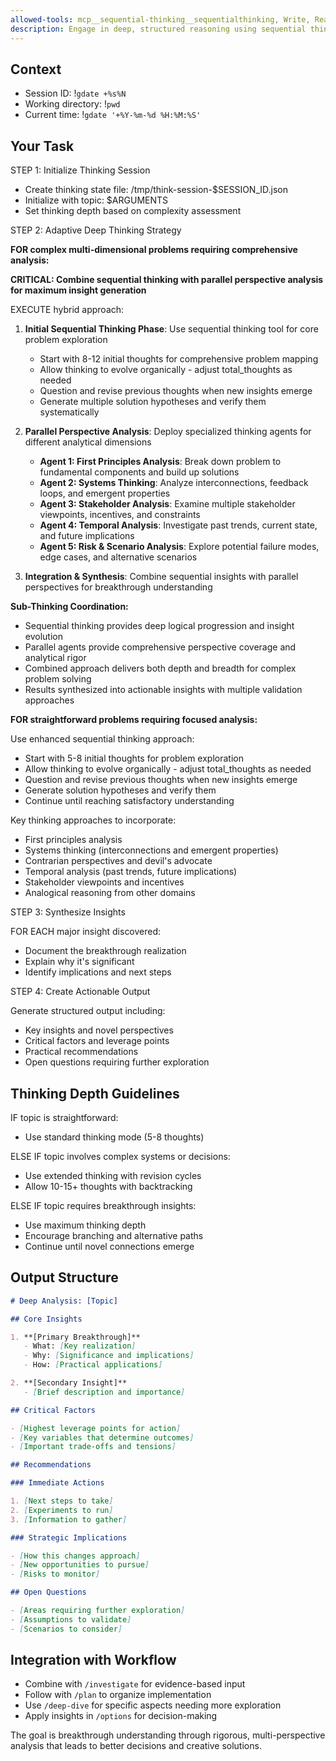 ```yaml
---
allowed-tools: mcp__sequential-thinking__sequentialthinking, Write, Read, Bash(gdate:*)
description: Engage in deep, structured reasoning using sequential thinking
---
```


## Context

- Session ID: !`gdate +%s%N`
- Working directory: !`pwd`
- Current time: !`gdate '+%Y-%m-%d %H:%M:%S'`

## Your Task

STEP 1: Initialize Thinking Session

- Create thinking state file: /tmp/think-session-$SESSION_ID.json
- Initialize with topic: $ARGUMENTS
- Set thinking depth based on complexity assessment

STEP 2: Adaptive Deep Thinking Strategy

**FOR complex multi-dimensional problems requiring comprehensive analysis:**

**CRITICAL: Combine sequential thinking with parallel perspective analysis for maximum insight generation**

EXECUTE hybrid approach:

1. **Initial Sequential Thinking Phase**: Use sequential thinking tool for core problem exploration
   - Start with 8-12 initial thoughts for comprehensive problem mapping
   - Allow thinking to evolve organically - adjust total_thoughts as needed
   - Question and revise previous thoughts when new insights emerge
   - Generate multiple solution hypotheses and verify them systematically

2. **Parallel Perspective Analysis**: Deploy specialized thinking agents for different analytical dimensions
   - **Agent 1: First Principles Analysis**: Break down problem to fundamental components and build up solutions
   - **Agent 2: Systems Thinking**: Analyze interconnections, feedback loops, and emergent properties
   - **Agent 3: Stakeholder Analysis**: Examine multiple stakeholder viewpoints, incentives, and constraints
   - **Agent 4: Temporal Analysis**: Investigate past trends, current state, and future implications
   - **Agent 5: Risk & Scenario Analysis**: Explore potential failure modes, edge cases, and alternative scenarios

3. **Integration & Synthesis**: Combine sequential insights with parallel perspectives for breakthrough understanding

**Sub-Thinking Coordination:**

- Sequential thinking provides deep logical progression and insight evolution
- Parallel agents provide comprehensive perspective coverage and analytical rigor
- Combined approach delivers both depth and breadth for complex problem solving
- Results synthesized into actionable insights with multiple validation approaches

**FOR straightforward problems requiring focused analysis:**

Use enhanced sequential thinking approach:

- Start with 5-8 initial thoughts for problem exploration
- Allow thinking to evolve organically - adjust total_thoughts as needed
- Question and revise previous thoughts when new insights emerge
- Generate solution hypotheses and verify them
- Continue until reaching satisfactory understanding

Key thinking approaches to incorporate:

- First principles analysis
- Systems thinking (interconnections and emergent properties)
- Contrarian perspectives and devil's advocate
- Temporal analysis (past trends, future implications)
- Stakeholder viewpoints and incentives
- Analogical reasoning from other domains

STEP 3: Synthesize Insights

FOR EACH major insight discovered:

- Document the breakthrough realization
- Explain why it's significant
- Identify implications and next steps

STEP 4: Create Actionable Output

Generate structured output including:

- Key insights and novel perspectives
- Critical factors and leverage points
- Practical recommendations
- Open questions requiring further exploration

## Thinking Depth Guidelines

IF topic is straightforward:

- Use standard thinking mode (5-8 thoughts)

ELSE IF topic involves complex systems or decisions:

- Use extended thinking with revision cycles
- Allow 10-15+ thoughts with backtracking

ELSE IF topic requires breakthrough insights:

- Use maximum thinking depth
- Encourage branching and alternative paths
- Continue until novel connections emerge

## Output Structure

```markdown
# Deep Analysis: [Topic]

## Core Insights

1. **[Primary Breakthrough]**
   - What: [Key realization]
   - Why: [Significance and implications]
   - How: [Practical applications]

2. **[Secondary Insight]**
   - [Brief description and importance]

## Critical Factors

- [Highest leverage points for action]
- [Key variables that determine outcomes]
- [Important trade-offs and tensions]

## Recommendations

### Immediate Actions

1. [Next steps to take]
2. [Experiments to run]
3. [Information to gather]

### Strategic Implications

- [How this changes approach]
- [New opportunities to pursue]
- [Risks to monitor]

## Open Questions

- [Areas requiring further exploration]
- [Assumptions to validate]
- [Scenarios to consider]
```

## Integration with Workflow

- Combine with `/investigate` for evidence-based input
- Follow with `/plan` to organize implementation
- Use `/deep-dive` for specific aspects needing more exploration
- Apply insights in `/options` for decision-making

The goal is breakthrough understanding through rigorous, multi-perspective analysis that leads to better decisions and creative solutions.
